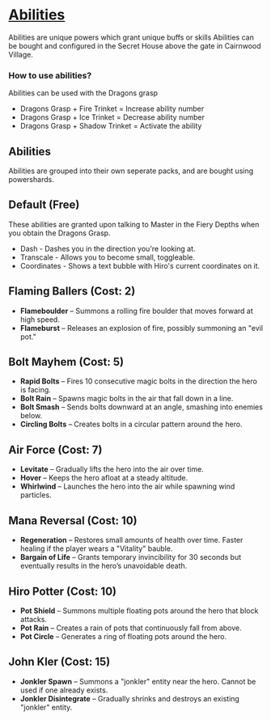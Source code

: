 # [Abilities](Ability.md)
Abilities are unique powers which grant unique buffs or skills
Abilities can be bought and configured in the Secret House above the gate in Cairnwood Village.
### How to use abilities?
Abilities can be used with the Dragons grasp 
   - Dragons Grasp + Fire Trinket = Increase ability number
   - Dragons Grasp + Ice Trinket = Decrease ability number 
   - Dragons Grasp + Shadow Trinket = Activate the ability 


## Abilities
Abilities are grouped into their own seperate packs, and are bought using powershards.

## **Default** (Free)
These abilities are granted upon talking to Master in the Fiery Depths when you obtain the Dragons Grasp.
- Dash - Dashes you in the direction you're looking at.
- Transcale - Allows you to become small, toggleable.
- Coordinates - Shows a text bubble with Hiro's current coordinates on it.

## **Flaming Ballers** (Cost: 2)
- **Flameboulder** – Summons a rolling fire boulder that moves forward at high speed.  
- **Flameburst** – Releases an explosion of fire, possibly summoning an "evil pot."

## **Bolt Mayhem** (Cost: 5)
- **Rapid Bolts** – Fires 10 consecutive magic bolts in the direction the hero is facing.  
- **Bolt Rain** – Spawns magic bolts in the air that fall down in a line.  
- **Bolt Smash** – Sends bolts downward at an angle, smashing into enemies below.  
- **Circling Bolts** – Creates bolts in a circular pattern around the hero.

## **Air Force** (Cost: 7)
- **Levitate** – Gradually lifts the hero into the air over time.  
- **Hover** – Keeps the hero afloat at a steady altitude.  
- **Whirlwind** – Launches the hero into the air while spawning wind particles.

## **Mana Reversal** (Cost: 10)
- **Regeneration** – Restores small amounts of health over time. Faster healing if the player wears a "Vitality" bauble.  
- **Bargain of Life** – Grants temporary invincibility for 30 seconds but eventually results in the hero’s unavoidable death.

## **Hiro Potter** (Cost: 10)
- **Pot Shield** – Summons multiple floating pots around the hero that block attacks.  
- **Pot Rain** – Creates a rain of pots that continuously fall from above.  
- **Pot Circle** – Generates a ring of floating pots around the hero.

## **John Kler** (Cost: 15)
- **Jonkler Spawn** – Summons a "jonkler" entity near the hero. Cannot be used if one already exists.  
- **Jonkler Disintegrate** – Gradually shrinks and destroys an existing "jonkler" entity.
